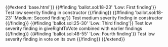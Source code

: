 {{#extend 'base.html'}}
  {{#finding 'ballot.sol:18-23' 'Low: First finding'}}
    Test low severity finding in constructor
  {{/finding}}
  {{#finding 'ballot.sol:18-23' 'Medium: Second finding'}}
    Test medium severity finding in constructor
  {{/finding}}
  {{#finding 'ballot.sol:25-30' 'Low: Third finding'}}
    Test low severity finding in giveRightToVote combined with earlier findings
  {{/finding}}
  {{#finding 'ballot.sol:48-55' 'Low: Fourth finding'}}
    Test low severity finding in vote on its own
  {{/finding}}
{{/extend}}
